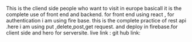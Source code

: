 This is the cliend side people who want to visit in europe
basicall it is the complete use of front end and backend.
for front end using react ,
for authentication i am using fire base.
this is the complete practice of rest api .here i am using put ,delete,post,get request.
and deploy in firebase.for client side and hero for serversite.
live link :
git hub link: